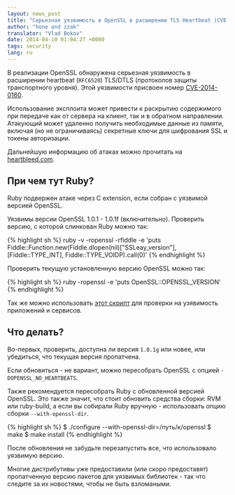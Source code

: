 ```yaml
---
layout: news_post
title: "Серьезная уязвимость в OpenSSL в расширении TLS Heartbeat (CVE-2014-0160)"
author: "hone and zzak"
translator: "Vlad Bokov"
date: 2014-04-10 01:04:27 +0000
tags: security
lang: ru
---
```


В реализации OpenSSL обнаружена серьезная уязвимость в расширении heartbeat (`RFC6520`)
TLS/DTLS (протоколов защиты транспортного уровня). Этой уязвимости присвоен номер
[CVE-2014-0160](https://web.nvd.nist.gov/view/vuln/detail?vulnId=CVE-2014-0160).

Использование эксплоита может привести к раскрытию содержимого при передаче
как от сервера на клиент, так и в обратном направлении. Атакующий может удаленно получить
необходимые данные из памяти, включая (но не ограничиваясь) секретные ключи для
шифрования SSL и токены авторизации.

Дальнейшую информацию об атаках можно прочитать на [heartbleed.com](http://heartbleed.com).

## При чем тут Ruby?

Ruby подвержен атаке через C extension, если собран с уязвимой версией
OpenSSL.

Уязвимы версии OpenSSL 1.0.1 - 1.0.1f (включительно).
Проверить версию, с которой слинкован Ruby можно так:

{% highlight sh %}
ruby -v -ropenssl -rfiddle -e 'puts Fiddle::Function.new(Fiddle.dlopen(nil)["SSLeay_version"], [Fiddle::TYPE_INT], Fiddle::TYPE_VOIDP).call(0)'
{% endhighlight %}

Проверить текущую установленную версию OpenSSL можно так:

{% highlight sh %}
ruby -ropenssl -e 'puts OpenSSL::OPENSSL_VERSION'
{% endhighlight %}

Так же можно использовать [этот скрипт](https://github.com/emboss/heartbeat)
для проверки на узявимость приложений и сервисов.

## Что делать?

Во-первых, проверить, доступна ли версия `1.0.1g` или новее,
или убедиться, что текущая версия пропатчена.

Если обновиться - не вариант, можно пересобрать OpenSSL с опцией `-DOPENSSL_NO_HEARTBEATS`.

Также рекомендуется пересобрать Ruby с обновленной версией OpenSSL.
Это также значит, что стоит обновить средства сборки: RVM или ruby-build,
а если вы собирали Ruby вручную - использовать опцию сборки `--with-openssl-dir`.

{% highlight sh %}
$ ./configure --with-openssl-dir=/путь/к/openssl
$ make
$ make install
{% endhighlight %}

После обновления не забудьте перезапустить все, что использовало уязвимую версию.

Многие дистрибутивы уже предоставили (или скоро предоставят) пропатченную версию
пакетов для уязвимых библиотек - так что следите за их новостями, чтобы не быть взломаными.
